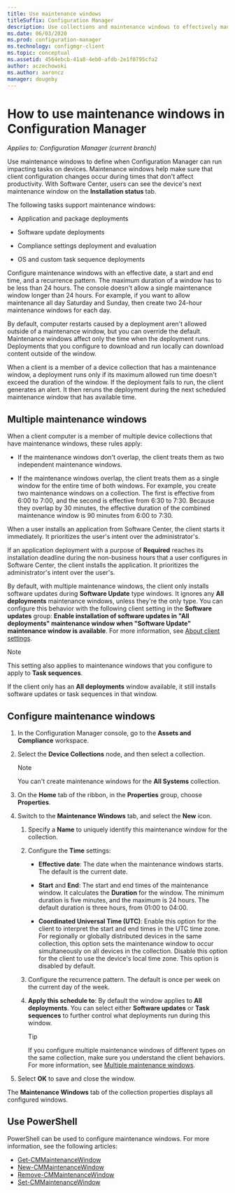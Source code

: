 ```yaml
---
title: Use maintenance windows
titleSuffix: Configuration Manager
description: Use collections and maintenance windows to effectively manage clients in Configuration Manager.
ms.date: 06/03/2020
ms.prod: configuration-manager
ms.technology: configmgr-client
ms.topic: conceptual
ms.assetid: 4564ebcb-41a8-4eb0-afdb-2e1f0795cfa2
author: aczechowski
ms.author: aaroncz
manager: dougeby
---
```


# How to use maintenance windows in Configuration Manager

*Applies to: Configuration Manager (current branch)*

Use maintenance windows to define when Configuration Manager can run impacting tasks on devices. Maintenance windows help make sure that client configuration changes occur during times that don't affect productivity. With Software Center, users can see the device's next maintenance window on the **Installation status** tab. <!--1358131-->

The following tasks support maintenance windows:

- Application and package deployments

- Software update deployments

- Compliance settings deployment and evaluation

- OS and custom task sequence deployments

Configure maintenance windows with an effective date, a start and end time, and a recurrence pattern. The maximum duration of a window has to be less than 24 hours. The console doesn't allow a single maintenance window longer than 24 hours. For example, if you want to allow maintenance all day Saturday and Sunday, then create two 24-hour maintenance windows for each day.<!-- MEMDocs#310 -->

By default, computer restarts caused by a deployment aren't allowed outside of a maintenance window, but you can override the default. Maintenance windows affect only the time when the deployment runs. Deployments that you configure to download and run locally can download content outside of the window.

When a client is a member of a device collection that has a maintenance window, a deployment runs only if its maximum allowed run time doesn't exceed the duration of the window. If the deployment fails to run, the client generates an alert. It then reruns the deployment during the next scheduled maintenance window that has available time.

## Multiple maintenance windows

When a client computer is a member of multiple device collections that have maintenance windows, these rules apply:  

- If the maintenance windows don't overlap, the client treats them as two independent maintenance windows.

- If the maintenance windows overlap, the client treats them as a single window for the entire time of both windows. For example, you create two maintenance windows on a collection. The first is effective from 6:00 to 7:00, and the second is effective from 6:30 to 7:30. Because they overlap by 30 minutes, the effective duration of the combined maintenance window is 90 minutes from 6:00 to 7:30.

When a user installs an application from Software Center, the client starts it immediately. It prioritizes the user's intent over the administrator's.

If an application deployment with a purpose of **Required** reaches its installation deadline during the non-business hours that a user configures in Software Center, the client installs the application. It prioritizes the administrator's intent over the user's.

By default, with multiple maintenance windows, the client only installs software updates during **Software Update** type windows. It ignores any **All deployments** maintenance windows, unless they're the only type. You can configure this behavior with the following client setting in the **Software updates** group: **Enable installation of software updates in "All deployments" maintenance window when "Software Update" maintenance window is available**. For more information, see [About client settings](../../deploy/about-client-settings.md#bkmk_SUMMaint).<!-- SCCMDocs#1317 -->

> [!NOTE]
> This setting also applies to maintenance windows that you configure to apply to **Task sequences**.<!-- SCCMDocs-pr #4596 -->
>
> If the client only has an **All deployments** window available, it still installs software updates or task sequences in that window.

## Configure maintenance windows

1. In the Configuration Manager console, go to the **Assets and Compliance** workspace.

1. Select the **Device Collections** node, and then select a collection.

    > [!NOTE]
    > You can't create maintenance windows for the **All Systems** collection.

1. On the **Home** tab of the ribbon, in the **Properties** group, choose **Properties**.

1. Switch to the **Maintenance Windows** tab, and select the **New** icon.

    1. Specify a **Name** to uniquely identify this maintenance window for the collection.

    1. Configure the **Time** settings:

        - **Effective date**: The date when the maintenance windows starts. The default is the current date.

        - **Start** and **End**: The start and end times of the maintenance window. It calculates the **Duration** for the window. The minimum duration is five minutes, and the maximum is 24 hours. The default duration is three hours, from 01:00 to 04:00.

        - **Coordinated Universal Time (UTC)**: Enable this option for the client to interpret the start and end times in the UTC time zone. For regionally or globally distributed devices in the same collection, this option sets the maintenance window to occur simultaneously on all devices in the collection. Disable this option for the client to use the device's local time zone. This option is disabled by default.

    1. Configure the recurrence pattern. The default is once per week on the current day of the week.

    1. **Apply this schedule to**: By default the window applies to **All deployments**. You can select either **Software updates** or **Task sequences** to further control what deployments run during this window.

        > [!TIP]
        > If you configure multiple maintenance windows of different types on the same collection, make sure you understand the client behaviors. For more information, see [Multiple maintenance windows](#multiple-maintenance-windows).

1. Select **OK** to save and close the window.

The **Maintenance Windows** tab of the collection properties displays all configured windows.

## <a name="bkmk_powershell"></a> Use PowerShell

PowerShell can be used to configure maintenance windows. For more information, see the following articles:

- [Get-CMMaintenanceWindow](/powershell/module/configurationmanager/get-cmmaintenancewindow)
- [New-CMMaintenanceWindow](/powershell/module/configurationmanager/new-cmmaintenancewindow)
- [Remove-CMMaintenanceWindow](/powershell/module/configurationmanager/remove-cmmaintenancewindow)
- [Set-CMMaintenanceWindow](/powershell/module/configurationmanager/set-cmmaintenancewindow)